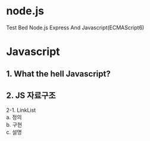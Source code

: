# node.js
Test Bed Node.js Express And Javascript(ECMAScript6)

# Javascript
## 1. What the hell Javascript?
## 2. JS 자료구조
  2-1. LinkList<br>
    a. 정의<br>
    b. 구현<br>
    c. 설명<br>
